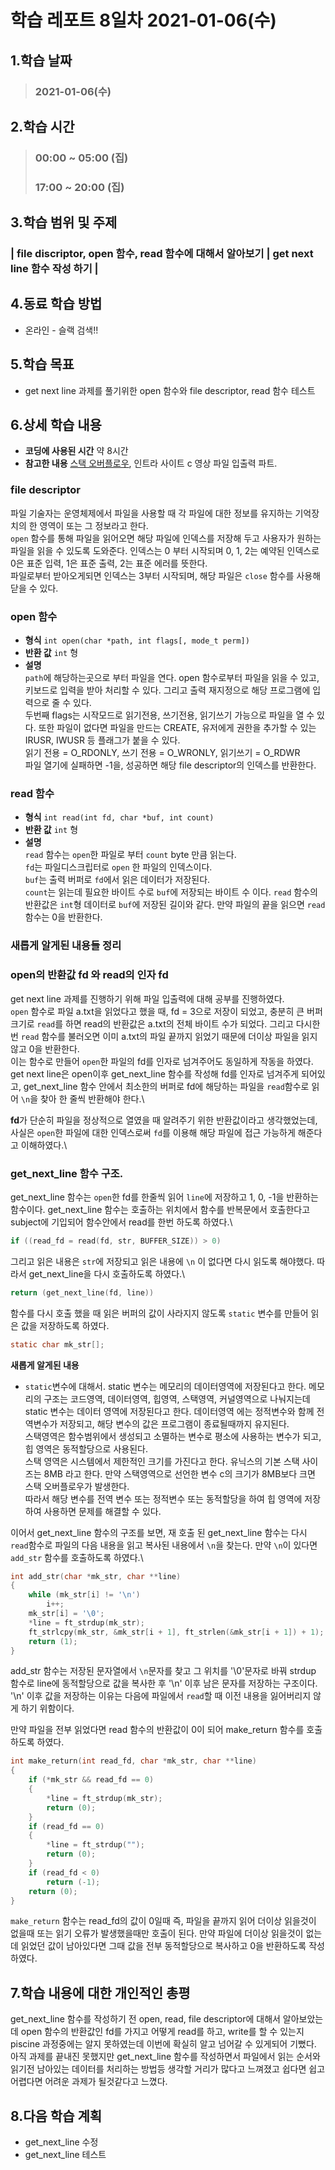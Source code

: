 # 학습 레포트 8일차 2021-01-06(수)
## 1.학습 날짜
> ### 2021-01-06(수)
## 2.학습 시간
> ### 00:00 ~ 05:00 (집)
> ### 17:00 ~ 20:00 (집)
## 3.학습 범위 및 주제
### | file discriptor, open 함수, read 함수에 대해서 알아보기 | get next line 함수 작성 하기 |
## 4.동료 학습 방법
- 온라인 - 슬랙 검색!!
## 5.학습 목표
- get next line 과제를 풀기위한 open 함수와 file descriptor, read 함수 테스트
## 6.상세 학습 내용
- **코딩에 사용된 시간** 약 8시간
- **참고한 내용** [스택 오버플로우](https://blog.naver.com/sosa654/221691037042), 인트라 사이트 c 영상 파일 입출력 파트.

### file descriptor
파일 기술자는 운영체제에서 파일을 사용할 때 각 파일에 대한 정보를 유지하는 기억장치의 한 영역이 또는 그 정보라고 한다.\
`open` 함수를 통해 파일을 읽어오면 해당 파일에 인덱스를 저장해 두고 사용자가 원하는 파일을 읽을 수 있도록 도와준다. 인덱스는 0 부터 시작되며 0, 1, 2는 예약된 인덱스로 0은 표준 입력, 1은 표준 출력, 2는 표준 에러를 뜻한다.\
파일로부터 받아오게되면 인덱스는 3부터 시작되며, 해당 파일은 `close` 함수를 사용해 닫을 수 있다.

### open 함수
- **형식** `int open(char *path, int flags[, mode_t perm])`
- **반환 값** `int` 형
- **설명**\
`path`에 해당하는곳으로 부터 파일을 연다.
open 함수로부터 파일을 읽을 수 있고, 키보드로 입력을 받아 처리할 수 있다. 그리고 출력 재지정으로 해당 프로그램에 입력으로 줄 수 있다.\
두번째 flags는 시작모드로 읽기전용, 쓰기전용, 읽기쓰기 가능으로 파일을 열 수 있다. 또한 파일이 없다면 파일을 만드는 CREATE, 유저에게 권한을 추가할 수 있는 IRUSR, IWUSR 등 플래그가 붙을 수 있다.\
읽기 전용 = O_RDONLY, 쓰기 전용 = O_WRONLY, 읽기쓰기 = O_RDWR\
파일 열기에 실패하면 -1을, 성공하면 해당 file descriptor의 인덱스를 반환한다.

### read 함수
- **형식** `int read(int fd, char *buf, int count)`
- **반환 값** `int` 형
- **설명**\
`read` 함수는 `open`한 파일로 부터 `count` byte 만큼 읽는다.\
`fd`는 파일디스크립터로 `open` 한 파일의 인덱스이다.\
`buf`는 출력 버퍼로 `fd`에서 읽은 데이터가 저장된다.\
`count`는 읽는데 필요한 바이트 수로 `buf`에 저장되는 바이트 수 이다.
`read` 함수의 반환값은 `int`형 데이터로 `buf`에 저장된 길이와 같다.
만약 파일의 끝을 읽으면 `read` 함수는 0을 반환한다.

### 새롭게 알게된 내용들 정리
### open의 반환값 fd 와 read의 인자 fd
get next line 과제를 진행하기 위해 파일 입출력에 대해 공부를 진행하였다.\
`open` 함수로 파일 a.txt을 읽었다고 했을 때, fd = 3으로 저장이 되었고, 충분히 큰 버퍼크기로 `read`를 하면 read의 반환값은 a.txt의 전체 바이트 수가 되었다. 그리고 다시한번 `read` 함수를 불러오면 이미 a.txt의 파일 끝까지 읽었기 때문에 더이상 파일을 읽지 않고 0을 반환한다.\
이는 함수로 만들어 `open`한 파일의 fd를 인자로 넘겨주어도 동일하게 작동을 하였다.\
get next line은 open이후 get_next_line 함수를 작성해 fd를 인자로 넘겨주게 되어있고, get_next_line 함수 안에서 최소한의 버퍼로 fd에 해당하는 파일을 `read`함수로 읽어 `\n`을 찾아 한 줄씩 반환해야 한다.\

**fd**가 단순히 파일을 정상적으로 열였을 때 알려주기 위한 반환값이라고 생각했었는데, 사실은 `open`한 파일에 대한 인덱스로써 `fd`를 이용해 해당 파일에 접근 가능하게 해준다고 이해하였다.\

### get_next_line 함수 구조.
get_next_line 함수는 `open`한 fd를 한줄씩 읽어 `line`에 저장하고 1, 0, -1을 반환하는 함수이다. get_next_line 함수는 호출하는 위치에서 함수를 반복문에서 호출한다고 subject에 기입되어 함수안에서 read를 한번 하도록 하였다.\
```c
if ((read_fd = read(fd, str, BUFFER_SIZE)) > 0)
```
그리고 읽은 내용은 `str`에 저장되고 읽은 내용에 `\n` 이 없다면 다시 읽도록 해야했다. 따라서 get_next_line을 다시 호출하도록 하였다.\
```c
return (get_next_line(fd, line))
```
함수를 다시 호출 했을 때 읽은 버퍼의 값이 사라지지 않도록 `static` 변수를 만들어 읽은 값을 저장하도록 하였다.
```c
static char mk_str[];
```

**새롭게 알게된 내용**
- `static`변수에 대해서.
static 변수는 메모리의 데이터영역에 저장된다고 한다. 메모리의 구조는 코드영역, 데이터영역, 힙영역, 스택영역, 커널영역으로 나눠지는데 static 변수는 데이터 영역에 저장된다고 한다. 데이터영역 에는 정적변수와 함께 전역변수가 저장되고, 해당 변수의 값은 프로그램이 종료될때까지 유지된다.\
스택영역은 함수범위에서 생성되고 소멸하는 변수로 평소에 사용하는 변수가 되고, 힙 영역은 동적할당으로 사용된다.\
스택 영역은 시스템에서 제한적인 크기를 가진다고 한다. 유닉스의 기본 스택 사이즈는 8MB 라고 한다. 만약 스택영역으로 선언한 변수 c의 크기가 8MB보다 크면 스택 오버플로우가 발생한다.\
따라서 해당 변수를 전역 변수 또는 정적변수 또는 동적할당을 하여 힙 영역에 저장하여 사용하면 문제를 해결할 수 있다.

이어서 get_next_line 함수의 구조를 보면, 재 호출 된 get_next_line 함수는 다시 `read`함수로 파일의 다음 내용을 읽고 복사된 내용에서 `\n`을 찾는다. 만약 `\n`이 있다면 `add_str` 함수를 호출하도록 하였다.\
```c
int add_str(char *mk_str, char **line)
{
    while (mk_str[i] != '\n')
        i++;
    mk_str[i] = '\0';
    *line = ft_strdup(mk_str);
    ft_strlcpy(mk_str, &mk_str[i + 1], ft_strlen(&mk_str[i + 1]) + 1);
    return (1);
}
```
add_str 함수는 저장된 문자열에서 `\n`문자를 찾고 그 위치를 '\0'문자로 바꿔 strdup 함수로 line에 동적할당으로 값을 복사한 후 '\n' 이후 남은 문자를 저장하는 구조이다.\
'\n' 이후 값을 저장하는 이유는 다음에 파일에서 `read`할 때 이전 내용을 잃어버리지 않게 하기 위함이다.

만약 파일을 전부 읽었다면 read 함수의 반환값이 0이 되어 make_return 함수를 호출하도록 하였다.
```c
int make_return(int read_fd, char *mk_str, char **line)
{
    if (*mk_str && read_fd == 0)
    {
        *line = ft_strdup(mk_str);
        return (0);
    }
    if (read_fd == 0)
    {
        *line = ft_strdup("");
        return (0);
    }
    if (read_fd < 0)
        return (-1);
    return (0);
}
```
`make_return` 함수는 read_fd의 값이 0일때 즉, 파일을 끝까지 읽어 더이상 읽을것이 없을때 또는 읽기 오류가 발생했을때만 호출이 된다. 만약 파일에 더이상 읽을것이 없는데 읽었던 값이 남아있다면 그때 값을 전부 동적할당으로 복사하고 0을 반환하도록 작성하였다.

## 7.학습 내용에 대한 개인적인 총평
get_next_line 함수를 작성하기 전 open, read, file descriptor에 대해서 알아보았는데 open 함수의 반환값인 fd를 가지고 어떻게 read를 하고, write를 할 수 있는지 piscine 과정중에는 알지 못하였는데 이번에 확실히 알고 넘어갈 수 있게되어 기뻤다.\
아직 과제를 끝내진 못했지만 get_next_line 함수를 작성하면서 파일에서 읽는 순서와 읽기전 남아있는 데이터를 처리하는 방법등 생각할 거리가 많다고 느껴졌고 쉽다면 쉽고 어렵다면 어려운 과제가 될것같다고 느꼈다.

## 8.다음 학습 계획
- get_next_line 수정
- get_next_line 테스트